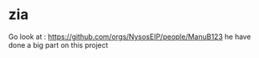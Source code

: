 # zia

Go look at : https://github.com/orgs/NysosEIP/people/ManuB123 he have done a big part on this project

